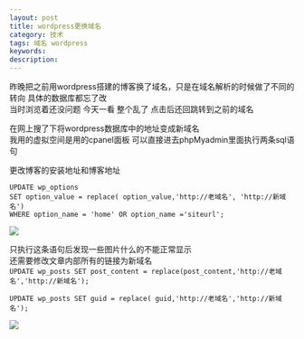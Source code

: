 ```yaml
---
layout: post
title: wordpress更换域名
category: 技术
tags: 域名 wordpress
keywords: 
description: 
---
```

昨晚把之前用wordpress搭建的博客换了域名，只是在域名解析的时候做了不同的转向 具体的数据库都忘了改  
当时浏览着还没问题 今天一看 整个乱了 点击后还回跳转到之前的域名

在网上搜了下将wordpress数据库中的地址变成新域名  
我用的虚拟空间是用的cpanel面板 可以直接进去phpMyadmin里面执行两条sql语句


更改博客的安装地址和博客地址  
```
UPDATE wp_options   
SET option_value = replace( option_value,'http://老域名', 'http://新域名')
WHERE option_name = 'home' OR option_name ='siteurl';
```

![](/public/img/wp-1.png)



只执行这条语句后发现一些图片什么的不能正常显示  
还需要修改文章内部所有的链接为新域名  
`UPDATE wp_posts SET post_content = replace(post_content,'http://老域名','http://新域名');`

`UPDATE wp_posts SET guid = replace( guid,'http://老域名','http://新域名');`


![](/public/img/wp-2.png)
